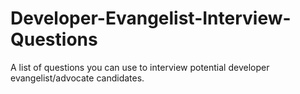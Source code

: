 Developer-Evangelist-Interview-Questions
========================================

A list of questions you can use to interview potential developer evangelist/advocate candidates.

